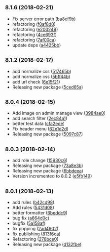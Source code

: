 <a name="8.1.6"></a>
## <small>8.1.6 (2018-02-21)</small>

* Fix server error path ([ba8ef9b](https://github.com/the-labo/the-demo-site/commit/ba8ef9b))
* refactoring ([f0af8d0](https://github.com/the-labo/the-demo-site/commit/f0af8d0))
* refactoring ([e200249](https://github.com/the-labo/the-demo-site/commit/e200249))
* refactoring ([4ce693f](https://github.com/the-labo/the-demo-site/commit/4ce693f))
* refactoring ([7af00ca](https://github.com/the-labo/the-demo-site/commit/7af00ca))
* update deps ([a4425bb](https://github.com/the-labo/the-demo-site/commit/a4425bb))



<a name="8.1.2"></a>
## <small>8.1.2 (2018-02-17)</small>

* add normalize css ([517465b](https://github.com/the-labo/the-demo-site/commit/517465b))
* add normalize css ([5bff44b](https://github.com/the-labo/the-demo-site/commit/5bff44b))
* add url check ([6e15f21](https://github.com/the-labo/the-demo-site/commit/6e15f21))
* Releasing new package ([5ced65a](https://github.com/the-labo/the-demo-site/commit/5ced65a))



<a name="8.0.4"></a>
## <small>8.0.4 (2018-02-15)</small>

* Add image on admin manage view ([3984ae0](https://github.com/the-labo/the-demo-site/commit/3984ae0))
* add search filter ([2ec84a1](https://github.com/the-labo/the-demo-site/commit/2ec84a1))
* better test data ([cfa2ede](https://github.com/the-labo/the-demo-site/commit/cfa2ede))
* Fix header menu ([62e1d2d](https://github.com/the-labo/the-demo-site/commit/62e1d2d))
* Releasing new package ([5097c87](https://github.com/the-labo/the-demo-site/commit/5097c87))



<a name="8.0.3"></a>
## <small>8.0.3 (2018-02-14)</small>

* add role change ([15930c6](https://github.com/the-labo/the-demo-site/commit/15930c6))
* Releasing new package ([73a8e3b](https://github.com/the-labo/the-demo-site/commit/73a8e3b))
* Releasing new package ([6bbdeea](https://github.com/the-labo/the-demo-site/commit/6bbdeea))
* Version incremented to 8.0.2 ([e5fb149](https://github.com/the-labo/the-demo-site/commit/e5fb149))



<a name="8.0.1"></a>
## <small>8.0.1 (2018-02-13)</small>

* add rules ([b42cd98](https://github.com/the-labo/the-demo-site/commit/b42cd98))
* Add rules ([5431d08](https://github.com/the-labo/the-demo-site/commit/5431d08))
* better formatter ([6beddc9](https://github.com/the-labo/the-demo-site/commit/6beddc9))
* bug fix ([a664d0c](https://github.com/the-labo/the-demo-site/commit/a664d0c))
* bugfix ([5a158af](https://github.com/the-labo/the-demo-site/commit/5a158af))
* fix popping ([2ad4902](https://github.com/the-labo/the-demo-site/commit/2ad4902))
* fix publishing ([813f6ca](https://github.com/the-labo/the-demo-site/commit/813f6ca))
* Refactoring ([278bce0](https://github.com/the-labo/the-demo-site/commit/278bce0))
* Releasing new package ([d132fbe](https://github.com/the-labo/the-demo-site/commit/d132fbe))



